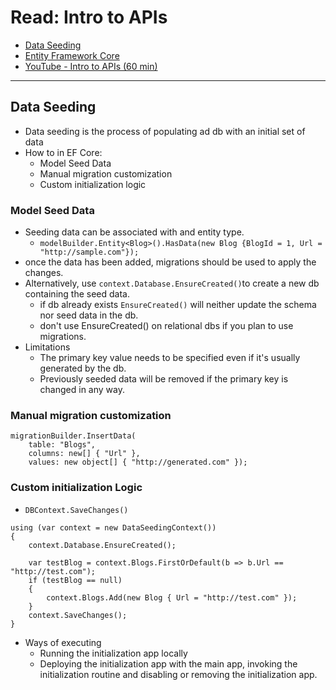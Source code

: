 # Read: Intro to APIs

- [Data Seeding](https://docs.microsoft.com/en-us/ef/core/modeling/data-seeding)
- [Entity Framework Core](https://docs.microsoft.com/en-us/aspnet/core/data/ef-rp/intro?view=aspnetcore-2.1&tabs=visual-studio)
- [YouTube - Intro to APIs (60 min)](https://www.youtube.com/watch?v=aIkpVzqLuhA&feature=youtu.be)

---

## Data Seeding
- Data seeding is the process of populating ad db with an initial set of data
- How to in EF Core:
    - Model Seed Data
    - Manual migration customization
    - Custom initialization logic

### Model Seed Data
- Seeding data can be associated with and entity type.
    - `modelBuilder.Entity<Blog>().HasData(new Blog {BlogId = 1, Url = "http://sample.com"});`
- once the data has been added, migrations should be used to apply the changes.
- Alternatively, use `context.Database.EnsureCreated()`to create a new db containing the seed data.
    - if db already exists `EnsureCreated()` will neither update the schema nor seed data in the db. 
    - don't use EnsureCreated() on relational dbs if you plan to use migrations.
- Limitations
    - The primary key value needs to be specified even if it's usually generated by the db. 
    - Previously seeded data will be removed if the primary key is changed in any way.

### Manual migration customization
``` CSharp
migrationBuilder.InsertData(
    table: "Blogs",
    columns: new[] { "Url" },
    values: new object[] { "http://generated.com" });
```
### Custom initialization Logic
- `DBContext.SaveChanges()` 
```CSharp
using (var context = new DataSeedingContext())
{
    context.Database.EnsureCreated();

    var testBlog = context.Blogs.FirstOrDefault(b => b.Url == "http://test.com");
    if (testBlog == null)
    {
        context.Blogs.Add(new Blog { Url = "http://test.com" });
    }
    context.SaveChanges();
}
```
- Ways of executing
    - Running the initialization app locally
    - Deploying the initialization app with the main app, invoking the initialization routine and disabling or removing the initialization app.
